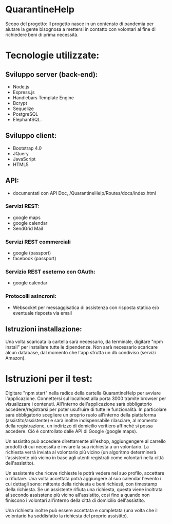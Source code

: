 # QuarantineHelp

Scopo del progetto: Il progetto nasce in un contensto di pandemia per aiutare la gente bisognosa a mettersi in contatto con volontari al fine di richiedere 
                    beni di prima necessità.

# Tecnologie utilizzate:
## Sviluppo server (back-end):
- Node.js
- Express.js
- Handlebars Template Engine
- Bcrypt
- Sequelize
- PostgreSQL
- ElephantSQL.

## Sviluppo client: 
- Bootstrap 4.0
- JQuery
- JavaScript
- HTML5


## API:
- documentati con API Doc, /QuarantineHelp/Routes/docs/index.html


### Servizi REST: 
- google maps
- google calendar
- SendGrid Mail

### Servizi REST commerciali
- google (passport)
- facebook (passport)

### Servizio REST eseterno con OAuth: 
- google calendar

### Protocolli asincroni: 

- Websocket per messaggisatica di assistenza con risposta statica e/o eventuale risposta via email

## Istruzioni installazione:

Una volta scaricata la cartella sarà necessario, da terminale, digitare "npm install" per installare tutte le dipendenze. 
Non sarà necessario scaricare alcun database, dal momento che l'app sfrutta un db condiviso (servizi Amazon).

# Istruzioni per il test:

Digitare "npm start" nella radice della cartella QuarantineHelp per avviare l'applicazione. Connettersi sul localhost alla porta 3000 tramite browser 
per visualizzare i contenuti. All'interno dell'applicazione sarà obbligatorio accedere/registrarsi per poter usufruire di tutte le funzionalità.
In particolare sarà obbligatorio scegliere un proprio ruolo all'interno della piattaforma (assistito/assistente) e sarà inoltre indispensabile rilasciare,
al momento della registrazione, un indirizzo di domicilio veritiero affinché si possa accedere. Ciò è controllato dalle API di Google (google maps).

Un assistito può accedere direttamente all'eshop, aggiungengere al carrello prodotti di cui necessita e inviare la sua richiesta a un volontario. La richiesta
verrà inviata al volontario più vicino (un algoritmo determinerà l'assistente più vicino in base agli utenti registrati come volontari nella città dell'assistito). 

Un assistente che riceve richieste le potrà vedere nel suo profilo, accettare o rifiutare. Una volta accettata potrà aggiungere al suo calendar l'evento i cui
dettagli sono: mittente della richiesta e beni richiesti, con timestamp della richiesta.
Se un assistente rifiuta una richiesta, questa viene inoltrata al secondo assisstene più vicino all'assistito, così fino a quando non finiscono i volontari
all'interno della città di domicilio dell'assistito.

Una richiesta inoltre può essere accettata e completata (una volta che il volontario ha soddisfatto la richiesta del proprio assistito).


